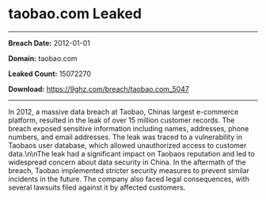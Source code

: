 # taobao.com Leaked

------------
**Breach Date:** 2012-01-01

**Domain:** taobao.com

**Leaked Count:** 15072270

**Download:** https://9ghz.com/breach/taobao.com_5047

------------
In 2012, a massive data breach at Taobao, Chinas largest e-commerce platform, resulted in the leak of over 15 million customer records. The breach exposed sensitive information including names, addresses, phone numbers, and email addresses. The leak was traced to a vulnerability in Taobaos user database, which allowed unauthorized access to customer data.\n\nThe leak had a significant impact on Taobaos reputation and led to widespread concern about data security in China. In the aftermath of the breach, Taobao implemented stricter security measures to prevent similar incidents in the future. The company also faced legal consequences, with several lawsuits filed against it by affected customers.
